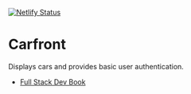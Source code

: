 [![Netlify Status](https://api.netlify.com/api/v1/badges/6578aa4d-9e57-475b-88b2-1d7558e3b12c/deploy-status)](https://app.netlify.com/sites/carfront/deploys?branch=main)

# Carfront

Displays cars and provides basic user authentication.

 - [Full Stack Dev Book](https://www.packtpub.com/en-us/product/full-stack-development-with-spring-boot-and-react-9781801816786)

